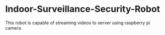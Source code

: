 # Indoor-Surveillance-Security-Robot
This robot is capable of streaming videos to server using raspberry pi camera.
